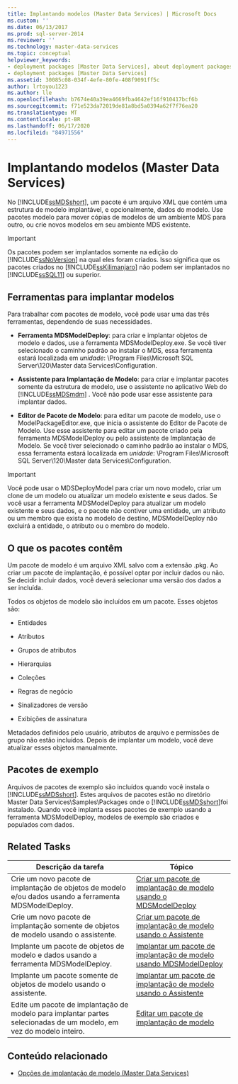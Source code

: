 ```yaml
---
title: Implantando modelos (Master Data Services) | Microsoft Docs
ms.custom: ''
ms.date: 06/13/2017
ms.prod: sql-server-2014
ms.reviewer: ''
ms.technology: master-data-services
ms.topic: conceptual
helpviewer_keywords:
- deployment packages [Master Data Services], about deployment packages
- deployment packages [Master Data Services]
ms.assetid: 30085c08-034f-4efe-80fe-408f9091ff5c
author: lrtoyou1223
ms.author: lle
ms.openlocfilehash: b7674e40a39ea4669fba4642ef16f910417bcf6b
ms.sourcegitcommit: f71e523da72019de81a8bd5a0394a62f7f76ea20
ms.translationtype: MT
ms.contentlocale: pt-BR
ms.lasthandoff: 06/17/2020
ms.locfileid: "84971556"
---
```

# <a name="deploying-models-master-data-services"></a>Implantando modelos (Master Data Services)
  No [!INCLUDE[ssMDSshort](../includes/ssmdsshort-md.md)], um pacote é um arquivo XML que contém uma estrutura de modelo implantável, e opcionalmente, dados do modelo. Use pacotes modelo para mover cópias de modelos de um ambiente MDS para outro, ou crie novos modelos em seu ambiente MDS existente.  
  
> [!IMPORTANT]  
>  Os pacotes podem ser implantados somente na edição do [!INCLUDE[ssNoVersion](../includes/ssnoversion-md.md)] na qual eles foram criados. Isso significa que os pacotes criados no [!INCLUDE[ssKilimanjaro](../includes/sskilimanjaro-md.md)] não podem ser implantados no [!INCLUDE[ssSQL11](../includes/sssql11-md.md)] ou superior.  
  
## <a name="tools-for-deploying-models"></a>Ferramentas para implantar modelos  
 Para trabalhar com pacotes de modelo, você pode usar uma das três ferramentas, dependendo de suas necessidades.  
  
-   **Ferramenta MDSModelDeploy**: para criar e implantar objetos de modelo e dados, use a ferramenta MDSModelDeploy.exe. Se você tiver selecionado o caminho padrão ao instalar o MDS, essa ferramenta estará localizada em *unidade*: \Program Files\Microsoft SQL Server\120\Master data Services\Configuration.  
  
-   **Assistente para Implantação de Modelo**: para criar e implantar pacotes somente da estrutura de modelo, use o assistente no aplicativo Web do [!INCLUDE[ssMDSmdm](../includes/ssmdsmdm-md.md)] . Você não pode usar esse assistente para implantar dados.  
  
-   **Editor de Pacote de Modelo**: para editar um pacote de modelo, use o ModelPackageEditor.exe, que inicia o assistente do Editor de Pacote de Modelo. Use esse assistente para editar um pacote criado pela ferramenta MDSModelDeploy ou pelo assistente de Implantação de Modelo. Se você tiver selecionado o caminho padrão ao instalar o MDS, essa ferramenta estará localizada em *unidade*: \Program Files\Microsoft SQL Server\120\Master data Services\Configuration.  
  
> [!IMPORTANT]  
>  Você pode usar o MDSDeployModel para criar um novo modelo, criar um clone de um modelo ou atualizar um modelo existente e seus dados. Se você usar a ferramenta MDSModelDeploy para atualizar um modelo existente e seus dados, e o pacote não contiver uma entidade, um atributo ou um membro que exista no modelo de destino, MDSModelDeploy não excluirá a entidade, o atributo ou o membro do modelo.  
  
## <a name="what-packages-contain"></a>O que os pacotes contêm  
 Um pacote de modelo é um arquivo XML salvo com a extensão .pkg. Ao criar um pacote de implantação, é possível optar por incluir dados ou não. Se decidir incluir dados, você deverá selecionar uma versão dos dados a ser incluída.  
  
 Todos os objetos de modelo são incluídos em um pacote. Esses objetos são:  
  
-   Entidades  
  
-   Atributos  
  
-   Grupos de atributos  
  
-   Hierarquias  
  
-   Coleções  
  
-   Regras de negócio  
  
-   Sinalizadores de versão  
  
-   Exibições de assinatura  
  
 Metadados definidos pelo usuário, atributos de arquivo e permissões de grupo não estão incluídos. Depois de implantar um modelo, você deve atualizar esses objetos manualmente.  
  
## <a name="sample-packages"></a>Pacotes de exemplo  
 Arquivos de pacotes de exemplo são incluídos quando você instala o [!INCLUDE[ssMDSshort](../includes/ssmdsshort-md.md)]. Estes arquivos de pacotes estão no diretório Master Data Services\Samples\Packages onde o [!INCLUDE[ssMDSshort](../includes/ssmdsshort-md.md)]foi instalado. Quando você implanta esses pacotes de exemplo usando a ferramenta MDSModelDeploy, modelos de exemplo são criados e populados com dados.  
  
## <a name="related-tasks"></a>Related Tasks  
  
|Descrição da tarefa|Tópico|  
|----------------------|-----------|  
|Crie um novo pacote de implantação de objetos de modelo e/ou dados usando a ferramenta MDSModelDeploy.|[Criar um pacote de implantação de modelo usando o MDSModelDeploy](../../2014/master-data-services/create-a-model-deployment-package-by-using-mdsmodeldeploy.md)|  
|Crie um novo pacote de implantação somente de objetos de modelo usando o assistente.|[Criar um pacote de implantação de modelo usando o Assistente](../../2014/master-data-services/create-a-model-deployment-package-by-using-the-wizard.md)|  
|Implante um pacote de objetos de modelo e dados usando a ferramenta MDSModelDeploy.|[Implantar um pacote de implantação de modelo usando MDSModelDeploy](../../2014/master-data-services/deploy-a-model-deployment-package-by-using-mdsmodeldeploy.md)|  
|Implante um pacote somente de objetos de modelo usando o assistente.|[Implantar um pacote de implantação de modelo usando o Assistente](../../2014/master-data-services/deploy-a-model-deployment-package-by-using-the-wizard.md)|  
|Edite um pacote de implantação de modelo para implantar partes selecionadas de um modelo, em vez do modelo inteiro.|[Editar um pacote de implantação de modelo](../../2014/master-data-services/edit-a-model-deployment-package.md)|  
  
## <a name="related-content"></a>Conteúdo relacionado  
  
-   [Opções de implantação de modelo &#40;Master Data Services&#41;](model-deployment-options-master-data-services.md)  
  
  
